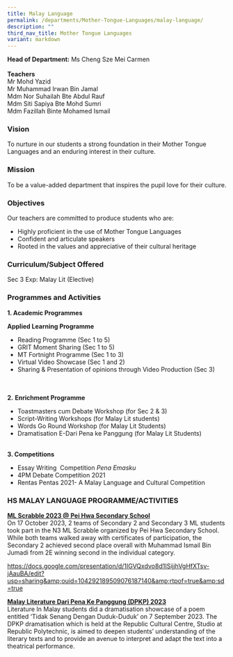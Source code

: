 ```yaml
---
title: Malay Language
permalink: /departments/Mother-Tongue-Languages/malay-language/
description: ""
third_nav_title: Mother Tongue Languages
variant: markdown
---
```

**Head of Department:**&nbsp;Ms&nbsp;Cheng Sze Mei Carmen  
&nbsp;  
**Teachers**  
Mr Mohd Yazid  
Mr Muhammad Irwan Bin Jamal  
Mdm Nor Suhailah Bte Abdul Rauf   
Mdm Siti Sapiya Bte Mohd Sumri   
Mdm Fazillah Binte Mohamed Ismail   

  

### Vision

To nurture in our students a strong foundation in their Mother Tongue Languages and an enduring interest in their culture.

### Mission

To be a value-added department that inspires the pupil love for their culture.

### Objectives

Our teachers are committed to produce students who are:  
*   Highly proficient in the use of Mother Tongue Languages
*   Confident and articulate speakers
*   Rooted in the values and appreciative of their cultural heritage

### Curriculum/Subject Offered

Sec 3 Exp: Malay Lit (Elective)

### Programmes and Activities

**1\. Academic Programmes**    

**Applied Learning Programme**  
*   Reading Programme (Sec 1 to 5)
*   GRIT Moment Sharing (Sec 1 to 5)
*   MT Fortnight Programme (Sec 1 to 3)
*   Virtual Video Showcase (Sec 1 and 2)
*   Sharing &amp; Presentation of opinions through Video Production (Sec 3)

&nbsp;  
&nbsp;  
**2\.**&nbsp;**Enrichment Programme**  

*   Toastmasters cum Debate Workshop (for Sec 2 &amp; 3)
*   Script-Writing Workshops (for Malay Lit students)
*   Words Go Round Workshop (for Malay Lit Students)
*   Dramatisation E-Dari Pena ke Panggung (for Malay Lit Students)

&nbsp;  
**3\. Competitions**  

*   Essay Writing &nbsp;Competition&nbsp;_Pena Emasku_
*   4PM Debate Competition 2021
*   Rentas Pentas 2021- A Malay Language and Cultural Competition

  

### HS MALAY LANGUAGE PROGRAMME/ACTIVITIES  

**<u>ML Scrabble 2023 @ Pei Hwa Secondary School</u>**  
On 17 October 2023, 2 teams of Secondary 2 and Secondary 3 ML students took part in the N3 ML Scrabble organized by Pei Hwa Secondary School. While both teams walked away with certificates of participation, the Secondary 2 achieved second place overall with Muhammad Ismail Bin Jumadi from 2E winning second in the individual category.  

https://docs.google.com/presentation/d/1IGVQxdvo8d1ISijjhVgHfXTsv-jAauBA/edit?usp=sharing&amp;ouid=104292189509076187140&amp;rtpof=true&amp;sd=true

**<u>Malay Literature Dari Pena Ke Panggung (DPKP) 2023</u>**   
Literature In Malay students did a dramatisation showcase of a poem entitled ‘Tidak Senang Dengan Duduk-Duduk’ on 7 September 2023. The DPKP dramatisation which is held at the Republic Cultural Centre, Studio at Republic Polytechnic, is aimed to deepen students’ understanding of the literary texts and to provide an avenue to interpret and adapt the text into a theatrical performance.